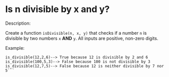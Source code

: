 # Is n divisible by x and y?
Description:

Create a function ```isDivisible(n, x, y)``` that checks if a number ```n``` is divisible by two numbers ```x``` **AND** ```y```. All inputs are positive, non-zero digits.

Example:
```is_divisible(3,1,3)--> True because 3 is divisible by 1 and 3
is_divisible(12,2,6)--> True because 12 is divisible by 2 and 6
is_divisible(100,5,3)--> False because 100 is not divisible by 3
is_divisible(12,7,5)--> False because 12 is neither divisible by 7 nor 5```